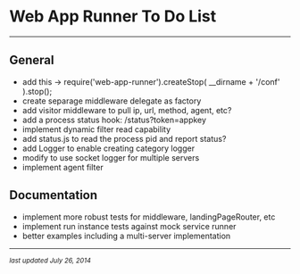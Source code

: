 # Web App Runner To Do List
- - -

## General

* add this -> require('web-app-runner').createStop( __dirname + '/conf' ).stop();
* create separage middleware delegate as factory
* add visitor middleware to pull ip, url, method, agent, etc?
* add a process status hook: /status?token=appkey
* implement dynamic filter read capability
* add status.js to read the process pid and report status?
* add Logger to enable creating category logger
* modify to use socket logger for multiple servers
* implement agent filter

## Documentation

* implement more robust tests for middleware, landingPageRouter, etc
* implement run instance tests against mock service runner
* better examples including a multi-server implementation

- - -
<p><small><em>last updated July 26, 2014</em></small></p>
